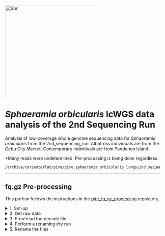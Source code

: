 <img src="http://www.fishbiosystem.ru/PERCIFORMES/Apogonidae/Foto/(Sphaeramia%20orbicularis)%2092f.jpg" alt="Sor" width="300"/>

# *Sphaeramia orbicularis* lcWGS data analysis of the 2nd Sequencing Run

Analysis of low-coverage whole genome sequencing data for *Sphaeramia orbicularis* from the 2nd_sequencing_run. Albatross individuals are from the Cebu City Market. Contemporary individuals are from Pandanon Island. 

\*Many reads were undetermined. Pre-processing is being done regardless.

```
/archive/carpenterlab/pire/pire_sphaeramia_orbicularis_lcwgs/2nd_sequencing_run
```

---

## fq.gz Pre-processing

This portion follows the instructions in the [pire_fq_gz_processing](https://github.com/philippinespire/pire_fq_gz_processing) repository. 

<details><summary>1. Set-up</summary>

### 1. Set-up

Make 2nd sequencing run directory and a README.
```
cd /archive/carpenterlab/pire/pire_sphaeramia_orbicularis_lcwgs

mkdir 2nd_sequencing_run

cd /archive/carpenterlab/pire/pire_sphaeramia_orbicularis_lcwgs/2nd_sequencing_run

nano README.md
```

</details>


<details><summary>2. Get raw data</summary>

### 2. Get raw data

Copy raw \*.fq.gz files from the downloads directory.
```
rsync -r /archive/carpenterlab/pire/downloads/sphaeramia_orbicularis/2nd_sequencing_run/fq_raw /archive/carpenterlab/pire/pire_sphaeramia_orbicularis_lcwgs/2nd_sequencing_run/ &
```

It seems that half of the \*.fq.gz files were lost in the renaming process for the original 2nd sequencing run directory. The samples were sequenced twice in different lanes and the original file names were all the same except for the lane ID (L2 & L3). I think `renameFQGZ.bash` takes into account the lane ID, but the `Sor_lcwgs-SeqLane_SequenceNameDecode.tsv` file does not have lane IDs and only has half of the lines that it should, so the files were overwritten. After a cursory glance at a couple of \*.fq.gz files, it looks like L2 files were overwritten by L3 files. That original 2nd sequencing run directory progressed through pire_fq_gz_processing & pire_lcwgs_data_processing. It was renamed to `2nd_sequencing_run_deprecated` and this new directory was started on 1/22/2025. 
```
# number of raw *.fq.gz files in the downloads directory
ls /archive/carpenterlab/pire/downloads/sphaeramia_orbicularis/2nd_sequencing_run/fq_raw/*.fq.gz | wc -l
284

# number of raw *.fq.gz files in the now deprecated directory after they were renamed
ls /archive/carpenterlab/pire/pire_sphaeramia_orbicularis_lcwgs/2nd_sequencing_run_deprecated/fq_raw/*.fq.gz | wc -l 
142

# number of lines with the columns Sequence_Name & Extraction_ID in the rename decode.tsv file
wc -l /archive/carpenterlab/pire/downloads/sphaeramia_orbicularis/2nd_sequencing_run/fq_raw/Sor_lcwgs-SeqLane_SequenceNameDecode.tsv
71
```

Confirm all 284 raw \*.fq.gz files have been copied to the working directory.
```
ls /archive/carpenterlab/pire/pire_sphaeramia_orbicularis_lcwgs/2nd_sequencing_run/fq_raw/*.fq.gz | wc -l
284
```

Count the number of *Undetermined* files.
```
ls /archive/carpenterlab/pire/pire_sphaeramia_orbicularis_lcwgs/2nd_sequencing_run/fq_raw/Undetermined*.fq.gz | wc -l
4 
```
The *Undetermined* files are not included in the decode file. Undetermined files just become `Undetermined-L#-1.fq.gz` & `Undetermined-L#-2.fq.gz`.

Count the number of *determined* files.
```
ls /archive/carpenterlab/pire/pire_sphaeramia_orbicularis_lcwgs/2nd_sequencing_run/fq_raw/So*.fq.gz | wc -l
280
```
The `Sor_lcwgs-SeqLane_SequenceNameDecode.tsv` file should have 141 total lines not 71. There are 280 So\*.fq.gz and each forward and reverse read get their own line, so it should be 140 file names and 1 header column with Sequence_Name & Extraction_ID.

</details>


<details><summary>3. Proofread the decode file</summary>

### 3. Proofread the decode file

Investigate the issue with the decode file `Sor_lcwgs-SeqLane_SequenceNameDecode.tsv`.
```
cd fq_raw

cat Sor_lcwgs-SeqLane_SequenceNameDecode.tsv
```

<details><summary>Sor_lcwgs-SeqLane_SequenceNameDecode.tsv</summary>

```
Sequence_Name   Extraction_ID
SoA0100108E     Sor-ACeb_001-Ex1-8E-lcwgs-1-2
SoA0100209E     Sor-ACeb_002-Ex1-9E-lcwgs-1-2
SoA0100310E     Sor-ACeb_003-Ex1-10E-lcwgs-1-2
SoA0100411E     Sor-ACeb_004-Ex1-11E-lcwgs-1-2
SoA0100512E     Sor-ACeb_005-Ex1-12E-lcwgs-1-2
SoA0100601F     Sor-ACeb_006-Ex1-1F-lcwgs-1-2
SoA0100702F     Sor-ACeb_007-Ex1-2F-lcwgs-1-2
SoA0100803F     Sor-ACeb_008-Ex1-3F-lcwgs-1-2
SoA0100904F     Sor-ACeb_009-Ex1-4F-lcwgs-1-2
SoA0101005F     Sor-ACeb_010-Ex1-5F-lcwgs-1-2
SoA0101106F     Sor-ACeb_011-Ex1-6F-lcwgs-1-2
SoA0101207F     Sor-ACeb_012-Ex1-7F-lcwgs-1-2
SoA0101308F     Sor-ACeb_013-Ex1-8F-lcwgs-1-2
SoA0101409F     Sor-ACeb_014-Ex1-9F-lcwgs-1-2
SoA0101510F     Sor-ACeb_015-Ex1-10F-lcwgs-1-2
SoA0101611F     Sor-ACeb_016-Ex1-11F-lcwgs-1-2
SoA0101712F     Sor-ACeb_017-Ex1-12F-lcwgs-1-2
SoA0101801G     Sor-ACeb_018-Ex1-1G-lcwgs-1-2
SoA0101903G     Sor-ACeb_019-Ex1-3G-lcwgs-1-2
SoA0102002G     Sor-ACeb_020-Ex1-2G-lcwgs-1-2
SoA0102104G     Sor-ACeb_021-Ex1-4G-lcwgs-1-2
SoA0102205G     Sor-ACeb_022-Ex1-5G-lcwgs-1-2
SoC0600103E     Sor-CPnd_001-Ex1-3E-lcwgs-1-2
SoC0600205E     Sor-CPnd_002-Ex1-5E-lcwgs-1-2
SoC0600302B     Sor-CPnd_003-Ex1-2B-lcwgs-1-2
SoC0600401G     Sor-CPnd_004-Ex1-1G-lcwgs-1-2
SoC0600503D     Sor-CPnd_005-Ex1-3D-lcwgs-1-2
SoC0600602D     Sor-CPnd_006-Ex1-2D-lcwgs-1-2
SoC0600701C     Sor-CPnd_007-Ex1-1C-lcwgs-1-2
SoC0600801A     Sor-CPnd_008-Ex1-1A-lcwgs-1-2
SoC0600906A     Sor-CPnd_009-Ex1-6A-lcwgs-1-2
SoC0601001H     Sor-CPnd_010-Ex1-1H-lcwgs-1-2
SoC0601205B     Sor-CPnd_012-Ex1-5B-lcwgs-1-2
SoC0601307F     Sor-CPnd_013-Ex1-7F-lcwgs-1-2
SoC0601401F     Sor-CPnd_014-Ex1-1F-lcwgs-1-2
SoC0601505F     Sor-CPnd_015-Ex1-5F-lcwgs-1-2
SoC0601601B     Sor-CPnd_016-Ex1-1B-lcwgs-1-2
SoC0601703G     Sor-CPnd_017-Ex1-3G-lcwgs-1-2
SoC0601801E     Sor-CPnd_018-Ex1-1E-lcwgs-1-2
SoC0601906G     Sor-CPnd_019-Ex1-6G-lcwgs-1-2
SoC0602002E     Sor-CPnd_020-Ex1-2E-lcwgs-1-2
SoC0602207C     Sor-CPnd_022-Ex1-7C-lcwgs-1-2
SoC0602405G     Sor-CPnd_024-Ex1-5G-lcwgs-1-2
SoC0602603H     Sor-CPnd_026-Ex1-3H-lcwgs-1-2
SoC0602703C     Sor-CPnd_027-Ex1-3C-lcwgs-1-2
SoC0602803A     Sor-CPnd_028-Ex1-3A-lcwgs-1-2
SoC0602908E     Sor-CPnd_029-Ex1-8E-lcwgs-1-2
SoC0603002H     Sor-CPnd_030-Ex1-2H-lcwgs-1-2
SoC0603105D     Sor-CPnd_031-Ex1-5D-lcwgs-1-2
SoC0603302F     Sor-CPnd_033-Ex1-2F-lcwgs-1-2
SoC0603404G     Sor-CPnd_034-Ex1-4G-lcwgs-1-2
SoC0603605C     Sor-CPnd_036-Ex1-5C-lcwgs-1-2
SoC0603706C     Sor-CPnd_037-Ex1-6C-lcwgs-1-2
SoC0603802A     Sor-CPnd_038-Ex1-2A-lcwgs-1-2
SoC0604107A     Sor-CPnd_041-Ex1-7A-lcwgs-1-2
SoC0604301D     Sor-CPnd_043-Ex1-1D-lcwgs-1-2
SoC0604408G     Sor-CPnd_044-Ex1-8G-lcwgs-1-2
SoC0604507B     Sor-CPnd_045-Ex1-7B-lcwgs-1-2
SoC0604605A     Sor-CPnd_046-Ex1-5A-lcwgs-1-2
SoC0604903B     Sor-CPnd_049-Ex1-3B-lcwgs-1-2
SoC0605003F     Sor-CPnd_050-Ex1-3F-lcwgs-1-2
SoC0605206D     Sor-CPnd_052-Ex1-6D-lcwgs-1-2
SoC0605302C     Sor-CPnd_053-Ex1-2C-lcwgs-1-2
SoC0605408F     Sor-CPnd_054-Ex1-8F-lcwgs-1-2
SoC0605507G     Sor-CPnd_055-Ex1-7G-lcwgs-1-2
SoC0605802G     Sor-CPnd_058-Ex1-2G-lcwgs-1-2
SoC0606307D     Sor-CPnd_063-Ex1-7D-lcwgs-1-2
SoC0606608B     Sor-CPnd_066-Ex1-8B-lcwgs-1-2
SoC0606906B     Sor-CPnd_069-Ex1-6B-lcwgs-1-2
SoC0607208C     Sor-CPnd_072-Ex1-8C-lcwgs-1-2
```

</p>
</details>

Compare the decode file to the actual raw \*.fq.gz files. 

Make the file `origFileNames_ALL.txt` with all of the original file names. 
```
ls So*.fq.gz > origFileNames_ALL.txt
```

Add a header line to `origFileNames_ALL.txt` with the column names `Sequence_Name` & `Extraction_ID'.
```
sed -i '1i Sequence_Name\tExtraction_ID' origFileNames_ALL.txt
```

<details><summary>origFileNames_ALL.txt</summary>

```
Sequence_Name   Extraction_ID
SoA0100108E_CKDL230038844-1A_22FF32LT3_L2_1.fq.gz
SoA0100108E_CKDL230038844-1A_22FF32LT3_L2_2.fq.gz
SoA0100108E_CKDL230038844-1A_22FF32LT3_L3_1.fq.gz
SoA0100108E_CKDL230038844-1A_22FF32LT3_L3_2.fq.gz
SoA0100209E_CKDL230038844-1A_22FF32LT3_L2_1.fq.gz
SoA0100209E_CKDL230038844-1A_22FF32LT3_L2_2.fq.gz
SoA0100209E_CKDL230038844-1A_22FF32LT3_L3_1.fq.gz
SoA0100209E_CKDL230038844-1A_22FF32LT3_L3_2.fq.gz
SoA0100310E_CKDL230038844-1A_22FF32LT3_L2_1.fq.gz
SoA0100310E_CKDL230038844-1A_22FF32LT3_L2_2.fq.gz
SoA0100310E_CKDL230038844-1A_22FF32LT3_L3_1.fq.gz
SoA0100310E_CKDL230038844-1A_22FF32LT3_L3_2.fq.gz
SoA0100411E_CKDL230038844-1A_22FF32LT3_L2_1.fq.gz
SoA0100411E_CKDL230038844-1A_22FF32LT3_L2_2.fq.gz
SoA0100411E_CKDL230038844-1A_22FF32LT3_L3_1.fq.gz
SoA0100411E_CKDL230038844-1A_22FF32LT3_L3_2.fq.gz
SoA0100512E_CKDL230038844-1A_22FF32LT3_L2_1.fq.gz
SoA0100512E_CKDL230038844-1A_22FF32LT3_L2_2.fq.gz
SoA0100512E_CKDL230038844-1A_22FF32LT3_L3_1.fq.gz
SoA0100512E_CKDL230038844-1A_22FF32LT3_L3_2.fq.gz
SoA0100601F_CKDL230038844-1A_22FF32LT3_L2_1.fq.gz
SoA0100601F_CKDL230038844-1A_22FF32LT3_L2_2.fq.gz
SoA0100601F_CKDL230038844-1A_22FF32LT3_L3_1.fq.gz
SoA0100601F_CKDL230038844-1A_22FF32LT3_L3_2.fq.gz
SoA0100702F_CKDL230038844-1A_22FF32LT3_L2_1.fq.gz
SoA0100702F_CKDL230038844-1A_22FF32LT3_L2_2.fq.gz
SoA0100702F_CKDL230038844-1A_22FF32LT3_L3_1.fq.gz
SoA0100702F_CKDL230038844-1A_22FF32LT3_L3_2.fq.gz
SoA0100803F_CKDL230038844-1A_22FF32LT3_L2_1.fq.gz
SoA0100803F_CKDL230038844-1A_22FF32LT3_L2_2.fq.gz
SoA0100803F_CKDL230038844-1A_22FF32LT3_L3_1.fq.gz
SoA0100803F_CKDL230038844-1A_22FF32LT3_L3_2.fq.gz
SoA0100904F_CKDL230038844-1A_22FF32LT3_L2_1.fq.gz
SoA0100904F_CKDL230038844-1A_22FF32LT3_L2_2.fq.gz
SoA0100904F_CKDL230038844-1A_22FF32LT3_L3_1.fq.gz
SoA0100904F_CKDL230038844-1A_22FF32LT3_L3_2.fq.gz
SoA0101005F_CKDL230038844-1A_22FF32LT3_L2_1.fq.gz
SoA0101005F_CKDL230038844-1A_22FF32LT3_L2_2.fq.gz
SoA0101005F_CKDL230038844-1A_22FF32LT3_L3_1.fq.gz
SoA0101005F_CKDL230038844-1A_22FF32LT3_L3_2.fq.gz
SoA0101106F_CKDL230038844-1A_22FF32LT3_L2_1.fq.gz
SoA0101106F_CKDL230038844-1A_22FF32LT3_L2_2.fq.gz
SoA0101106F_CKDL230038844-1A_22FF32LT3_L3_1.fq.gz
SoA0101106F_CKDL230038844-1A_22FF32LT3_L3_2.fq.gz
SoA0101207F_CKDL230038844-1A_22FF32LT3_L2_1.fq.gz
SoA0101207F_CKDL230038844-1A_22FF32LT3_L2_2.fq.gz
SoA0101207F_CKDL230038844-1A_22FF32LT3_L3_1.fq.gz
SoA0101207F_CKDL230038844-1A_22FF32LT3_L3_2.fq.gz
SoA0101308F_CKDL230038844-1A_22FF32LT3_L2_1.fq.gz
SoA0101308F_CKDL230038844-1A_22FF32LT3_L2_2.fq.gz
SoA0101308F_CKDL230038844-1A_22FF32LT3_L3_1.fq.gz
SoA0101308F_CKDL230038844-1A_22FF32LT3_L3_2.fq.gz
SoA0101409F_CKDL230038844-1A_22FF32LT3_L2_1.fq.gz
SoA0101409F_CKDL230038844-1A_22FF32LT3_L2_2.fq.gz
SoA0101409F_CKDL230038844-1A_22FF32LT3_L3_1.fq.gz
SoA0101409F_CKDL230038844-1A_22FF32LT3_L3_2.fq.gz
SoA0101510F_CKDL230038844-1A_22FF32LT3_L2_1.fq.gz
SoA0101510F_CKDL230038844-1A_22FF32LT3_L2_2.fq.gz
SoA0101510F_CKDL230038844-1A_22FF32LT3_L3_1.fq.gz
SoA0101510F_CKDL230038844-1A_22FF32LT3_L3_2.fq.gz
SoA0101611F_CKDL230038844-1A_22FF32LT3_L2_1.fq.gz
SoA0101611F_CKDL230038844-1A_22FF32LT3_L2_2.fq.gz
SoA0101611F_CKDL230038844-1A_22FF32LT3_L3_1.fq.gz
SoA0101611F_CKDL230038844-1A_22FF32LT3_L3_2.fq.gz
SoA0101712F_CKDL230038844-1A_22FF32LT3_L2_1.fq.gz
SoA0101712F_CKDL230038844-1A_22FF32LT3_L2_2.fq.gz
SoA0101712F_CKDL230038844-1A_22FF32LT3_L3_1.fq.gz
SoA0101712F_CKDL230038844-1A_22FF32LT3_L3_2.fq.gz
SoA0101801G_CKDL230038844-1A_22FF32LT3_L2_1.fq.gz
SoA0101801G_CKDL230038844-1A_22FF32LT3_L2_2.fq.gz
SoA0101801G_CKDL230038844-1A_22FF32LT3_L3_1.fq.gz
SoA0101801G_CKDL230038844-1A_22FF32LT3_L3_2.fq.gz
SoA0101903G_CKDL230038844-1A_22FF32LT3_L2_1.fq.gz
SoA0101903G_CKDL230038844-1A_22FF32LT3_L2_2.fq.gz
SoA0101903G_CKDL230038844-1A_22FF32LT3_L3_1.fq.gz
SoA0101903G_CKDL230038844-1A_22FF32LT3_L3_2.fq.gz
SoA0102002G_CKDL230038844-1A_22FF32LT3_L2_1.fq.gz
SoA0102002G_CKDL230038844-1A_22FF32LT3_L2_2.fq.gz
SoA0102002G_CKDL230038844-1A_22FF32LT3_L3_1.fq.gz
SoA0102002G_CKDL230038844-1A_22FF32LT3_L3_2.fq.gz
SoA0102104G_CKDL230038844-1A_22FF32LT3_L2_1.fq.gz
SoA0102104G_CKDL230038844-1A_22FF32LT3_L2_2.fq.gz
SoA0102104G_CKDL230038844-1A_22FF32LT3_L3_1.fq.gz
SoA0102104G_CKDL230038844-1A_22FF32LT3_L3_2.fq.gz
SoA0102205G_CKDL230038844-1A_22FF32LT3_L2_1.fq.gz
SoA0102205G_CKDL230038844-1A_22FF32LT3_L2_2.fq.gz
SoA0102205G_CKDL230038844-1A_22FF32LT3_L3_1.fq.gz
SoA0102205G_CKDL230038844-1A_22FF32LT3_L3_2.fq.gz
SoC0600103E_CKDL230038844-1A_22FF32LT3_L2_1.fq.gz
SoC0600103E_CKDL230038844-1A_22FF32LT3_L2_2.fq.gz
SoC0600103E_CKDL230038844-1A_22FF32LT3_L3_1.fq.gz
SoC0600103E_CKDL230038844-1A_22FF32LT3_L3_2.fq.gz
SoC0600205E_CKDL230038844-1A_22FF32LT3_L2_1.fq.gz
SoC0600205E_CKDL230038844-1A_22FF32LT3_L2_2.fq.gz
SoC0600205E_CKDL230038844-1A_22FF32LT3_L3_1.fq.gz
SoC0600205E_CKDL230038844-1A_22FF32LT3_L3_2.fq.gz
SoC0600302B_CKDL230038844-1A_22FF32LT3_L2_1.fq.gz
SoC0600302B_CKDL230038844-1A_22FF32LT3_L2_2.fq.gz
SoC0600302B_CKDL230038844-1A_22FF32LT3_L3_1.fq.gz
SoC0600302B_CKDL230038844-1A_22FF32LT3_L3_2.fq.gz
SoC0600401G_CKDL230038844-1A_22FF32LT3_L2_1.fq.gz
SoC0600401G_CKDL230038844-1A_22FF32LT3_L2_2.fq.gz
SoC0600401G_CKDL230038844-1A_22FF32LT3_L3_1.fq.gz
SoC0600401G_CKDL230038844-1A_22FF32LT3_L3_2.fq.gz
SoC0600503D_CKDL230038844-1A_22FF32LT3_L2_1.fq.gz
SoC0600503D_CKDL230038844-1A_22FF32LT3_L2_2.fq.gz
SoC0600503D_CKDL230038844-1A_22FF32LT3_L3_1.fq.gz
SoC0600503D_CKDL230038844-1A_22FF32LT3_L3_2.fq.gz
SoC0600602D_CKDL230038844-1A_22FF32LT3_L2_1.fq.gz
SoC0600602D_CKDL230038844-1A_22FF32LT3_L2_2.fq.gz
SoC0600602D_CKDL230038844-1A_22FF32LT3_L3_1.fq.gz
SoC0600602D_CKDL230038844-1A_22FF32LT3_L3_2.fq.gz
SoC0600701C_CKDL230038844-1A_22FF32LT3_L2_1.fq.gz
SoC0600701C_CKDL230038844-1A_22FF32LT3_L2_2.fq.gz
SoC0600701C_CKDL230038844-1A_22FF32LT3_L3_1.fq.gz
SoC0600701C_CKDL230038844-1A_22FF32LT3_L3_2.fq.gz
SoC0600801A_CKDL230038844-1A_22FF32LT3_L2_1.fq.gz
SoC0600801A_CKDL230038844-1A_22FF32LT3_L2_2.fq.gz
SoC0600801A_CKDL230038844-1A_22FF32LT3_L3_1.fq.gz
SoC0600801A_CKDL230038844-1A_22FF32LT3_L3_2.fq.gz
SoC0600906A_CKDL230038844-1A_22FF32LT3_L2_1.fq.gz
SoC0600906A_CKDL230038844-1A_22FF32LT3_L2_2.fq.gz
SoC0600906A_CKDL230038844-1A_22FF32LT3_L3_1.fq.gz
SoC0600906A_CKDL230038844-1A_22FF32LT3_L3_2.fq.gz
SoC0601001H_CKDL230038844-1A_22FF32LT3_L2_1.fq.gz
SoC0601001H_CKDL230038844-1A_22FF32LT3_L2_2.fq.gz
SoC0601001H_CKDL230038844-1A_22FF32LT3_L3_1.fq.gz
SoC0601001H_CKDL230038844-1A_22FF32LT3_L3_2.fq.gz
SoC0601205B_CKDL230038844-1A_22FF32LT3_L2_1.fq.gz
SoC0601205B_CKDL230038844-1A_22FF32LT3_L2_2.fq.gz
SoC0601205B_CKDL230038844-1A_22FF32LT3_L3_1.fq.gz
SoC0601205B_CKDL230038844-1A_22FF32LT3_L3_2.fq.gz
SoC0601307F_CKDL230038844-1A_22FF32LT3_L2_1.fq.gz
SoC0601307F_CKDL230038844-1A_22FF32LT3_L2_2.fq.gz
SoC0601307F_CKDL230038844-1A_22FF32LT3_L3_1.fq.gz
SoC0601307F_CKDL230038844-1A_22FF32LT3_L3_2.fq.gz
SoC0601401F_CKDL230038844-1A_22FF32LT3_L2_1.fq.gz
SoC0601401F_CKDL230038844-1A_22FF32LT3_L2_2.fq.gz
SoC0601401F_CKDL230038844-1A_22FF32LT3_L3_1.fq.gz
SoC0601401F_CKDL230038844-1A_22FF32LT3_L3_2.fq.gz
SoC0601505F_CKDL230038844-1A_22FF32LT3_L2_1.fq.gz
SoC0601505F_CKDL230038844-1A_22FF32LT3_L2_2.fq.gz
SoC0601505F_CKDL230038844-1A_22FF32LT3_L3_1.fq.gz
SoC0601505F_CKDL230038844-1A_22FF32LT3_L3_2.fq.gz
SoC0601601B_CKDL230038844-1A_22FF32LT3_L2_1.fq.gz
SoC0601601B_CKDL230038844-1A_22FF32LT3_L2_2.fq.gz
SoC0601601B_CKDL230038844-1A_22FF32LT3_L3_1.fq.gz
SoC0601601B_CKDL230038844-1A_22FF32LT3_L3_2.fq.gz
SoC0601703G_CKDL230038844-1A_22FF32LT3_L2_1.fq.gz
SoC0601703G_CKDL230038844-1A_22FF32LT3_L2_2.fq.gz
SoC0601703G_CKDL230038844-1A_22FF32LT3_L3_1.fq.gz
SoC0601703G_CKDL230038844-1A_22FF32LT3_L3_2.fq.gz
SoC0601801E_CKDL230038844-1A_22FF32LT3_L2_1.fq.gz
SoC0601801E_CKDL230038844-1A_22FF32LT3_L2_2.fq.gz
SoC0601801E_CKDL230038844-1A_22FF32LT3_L3_1.fq.gz
SoC0601801E_CKDL230038844-1A_22FF32LT3_L3_2.fq.gz
SoC0601906G_CKDL230038844-1A_22FF32LT3_L2_1.fq.gz
SoC0601906G_CKDL230038844-1A_22FF32LT3_L2_2.fq.gz
SoC0601906G_CKDL230038844-1A_22FF32LT3_L3_1.fq.gz
SoC0601906G_CKDL230038844-1A_22FF32LT3_L3_2.fq.gz
SoC0602002E_CKDL230038844-1A_22FF32LT3_L2_1.fq.gz
SoC0602002E_CKDL230038844-1A_22FF32LT3_L2_2.fq.gz
SoC0602002E_CKDL230038844-1A_22FF32LT3_L3_1.fq.gz
SoC0602002E_CKDL230038844-1A_22FF32LT3_L3_2.fq.gz
SoC0602207C_CKDL230038844-1A_22FF32LT3_L2_1.fq.gz
SoC0602207C_CKDL230038844-1A_22FF32LT3_L2_2.fq.gz
SoC0602207C_CKDL230038844-1A_22FF32LT3_L3_1.fq.gz
SoC0602207C_CKDL230038844-1A_22FF32LT3_L3_2.fq.gz
SoC0602405G_CKDL230038844-1A_22FF32LT3_L2_1.fq.gz
SoC0602405G_CKDL230038844-1A_22FF32LT3_L2_2.fq.gz
SoC0602405G_CKDL230038844-1A_22FF32LT3_L3_1.fq.gz
SoC0602405G_CKDL230038844-1A_22FF32LT3_L3_2.fq.gz
SoC0602603H_CKDL230038844-1A_22FF32LT3_L2_1.fq.gz
SoC0602603H_CKDL230038844-1A_22FF32LT3_L2_2.fq.gz
SoC0602603H_CKDL230038844-1A_22FF32LT3_L3_1.fq.gz
SoC0602603H_CKDL230038844-1A_22FF32LT3_L3_2.fq.gz
SoC0602703C_CKDL230038844-1A_22FF32LT3_L2_1.fq.gz
SoC0602703C_CKDL230038844-1A_22FF32LT3_L2_2.fq.gz
SoC0602703C_CKDL230038844-1A_22FF32LT3_L3_1.fq.gz
SoC0602703C_CKDL230038844-1A_22FF32LT3_L3_2.fq.gz
SoC0602803A_CKDL230038844-1A_22FF32LT3_L2_1.fq.gz
SoC0602803A_CKDL230038844-1A_22FF32LT3_L2_2.fq.gz
SoC0602803A_CKDL230038844-1A_22FF32LT3_L3_1.fq.gz
SoC0602803A_CKDL230038844-1A_22FF32LT3_L3_2.fq.gz
SoC0602908E_CKDL230038844-1A_22FF32LT3_L2_1.fq.gz
SoC0602908E_CKDL230038844-1A_22FF32LT3_L2_2.fq.gz
SoC0602908E_CKDL230038844-1A_22FF32LT3_L3_1.fq.gz
SoC0602908E_CKDL230038844-1A_22FF32LT3_L3_2.fq.gz
SoC0603002H_CKDL230038844-1A_22FF32LT3_L2_1.fq.gz
SoC0603002H_CKDL230038844-1A_22FF32LT3_L2_2.fq.gz
SoC0603002H_CKDL230038844-1A_22FF32LT3_L3_1.fq.gz
SoC0603002H_CKDL230038844-1A_22FF32LT3_L3_2.fq.gz
SoC0603105D_CKDL230038844-1A_22FF32LT3_L2_1.fq.gz
SoC0603105D_CKDL230038844-1A_22FF32LT3_L2_2.fq.gz
SoC0603105D_CKDL230038844-1A_22FF32LT3_L3_1.fq.gz
SoC0603105D_CKDL230038844-1A_22FF32LT3_L3_2.fq.gz
SoC0603302F_CKDL230038844-1A_22FF32LT3_L2_1.fq.gz
SoC0603302F_CKDL230038844-1A_22FF32LT3_L2_2.fq.gz
SoC0603302F_CKDL230038844-1A_22FF32LT3_L3_1.fq.gz
SoC0603302F_CKDL230038844-1A_22FF32LT3_L3_2.fq.gz
SoC0603404G_CKDL230038844-1A_22FF32LT3_L2_1.fq.gz
SoC0603404G_CKDL230038844-1A_22FF32LT3_L2_2.fq.gz
SoC0603404G_CKDL230038844-1A_22FF32LT3_L3_1.fq.gz
SoC0603404G_CKDL230038844-1A_22FF32LT3_L3_2.fq.gz
SoC0603605C_CKDL230038844-1A_22FF32LT3_L2_1.fq.gz
SoC0603605C_CKDL230038844-1A_22FF32LT3_L2_2.fq.gz
SoC0603605C_CKDL230038844-1A_22FF32LT3_L3_1.fq.gz
SoC0603605C_CKDL230038844-1A_22FF32LT3_L3_2.fq.gz
SoC0603706C_CKDL230038844-1A_22FF32LT3_L2_1.fq.gz
SoC0603706C_CKDL230038844-1A_22FF32LT3_L2_2.fq.gz
SoC0603706C_CKDL230038844-1A_22FF32LT3_L3_1.fq.gz
SoC0603706C_CKDL230038844-1A_22FF32LT3_L3_2.fq.gz
SoC0603802A_CKDL230038844-1A_22FF32LT3_L2_1.fq.gz
SoC0603802A_CKDL230038844-1A_22FF32LT3_L2_2.fq.gz
SoC0603802A_CKDL230038844-1A_22FF32LT3_L3_1.fq.gz
SoC0603802A_CKDL230038844-1A_22FF32LT3_L3_2.fq.gz
SoC0604107A_CKDL230038844-1A_22FF32LT3_L2_1.fq.gz
SoC0604107A_CKDL230038844-1A_22FF32LT3_L2_2.fq.gz
SoC0604107A_CKDL230038844-1A_22FF32LT3_L3_1.fq.gz
SoC0604107A_CKDL230038844-1A_22FF32LT3_L3_2.fq.gz
SoC0604301D_CKDL230038844-1A_22FF32LT3_L2_1.fq.gz
SoC0604301D_CKDL230038844-1A_22FF32LT3_L2_2.fq.gz
SoC0604301D_CKDL230038844-1A_22FF32LT3_L3_1.fq.gz
SoC0604301D_CKDL230038844-1A_22FF32LT3_L3_2.fq.gz
SoC0604408G_CKDL230038844-1A_22FF32LT3_L2_1.fq.gz
SoC0604408G_CKDL230038844-1A_22FF32LT3_L2_2.fq.gz
SoC0604408G_CKDL230038844-1A_22FF32LT3_L3_1.fq.gz
SoC0604408G_CKDL230038844-1A_22FF32LT3_L3_2.fq.gz
SoC0604507B_CKDL230038844-1A_22FF32LT3_L2_1.fq.gz
SoC0604507B_CKDL230038844-1A_22FF32LT3_L2_2.fq.gz
SoC0604507B_CKDL230038844-1A_22FF32LT3_L3_1.fq.gz
SoC0604507B_CKDL230038844-1A_22FF32LT3_L3_2.fq.gz
SoC0604605A_CKDL230038844-1A_22FF32LT3_L2_1.fq.gz
SoC0604605A_CKDL230038844-1A_22FF32LT3_L2_2.fq.gz
SoC0604605A_CKDL230038844-1A_22FF32LT3_L3_1.fq.gz
SoC0604605A_CKDL230038844-1A_22FF32LT3_L3_2.fq.gz
SoC0604903B_CKDL230038844-1A_22FF32LT3_L2_1.fq.gz
SoC0604903B_CKDL230038844-1A_22FF32LT3_L2_2.fq.gz
SoC0604903B_CKDL230038844-1A_22FF32LT3_L3_1.fq.gz
SoC0604903B_CKDL230038844-1A_22FF32LT3_L3_2.fq.gz
SoC0605003F_CKDL230038844-1A_22FF32LT3_L2_1.fq.gz
SoC0605003F_CKDL230038844-1A_22FF32LT3_L2_2.fq.gz
SoC0605003F_CKDL230038844-1A_22FF32LT3_L3_1.fq.gz
SoC0605003F_CKDL230038844-1A_22FF32LT3_L3_2.fq.gz
SoC0605206D_CKDL230038844-1A_22FF32LT3_L2_1.fq.gz
SoC0605206D_CKDL230038844-1A_22FF32LT3_L2_2.fq.gz
SoC0605206D_CKDL230038844-1A_22FF32LT3_L3_1.fq.gz
SoC0605206D_CKDL230038844-1A_22FF32LT3_L3_2.fq.gz
SoC0605302C_CKDL230038844-1A_22FF32LT3_L2_1.fq.gz
SoC0605302C_CKDL230038844-1A_22FF32LT3_L2_2.fq.gz
SoC0605302C_CKDL230038844-1A_22FF32LT3_L3_1.fq.gz
SoC0605302C_CKDL230038844-1A_22FF32LT3_L3_2.fq.gz
SoC0605408F_CKDL230038844-1A_22FF32LT3_L2_1.fq.gz
SoC0605408F_CKDL230038844-1A_22FF32LT3_L2_2.fq.gz
SoC0605408F_CKDL230038844-1A_22FF32LT3_L3_1.fq.gz
SoC0605408F_CKDL230038844-1A_22FF32LT3_L3_2.fq.gz
SoC0605507G_CKDL230038844-1A_22FF32LT3_L2_1.fq.gz
SoC0605507G_CKDL230038844-1A_22FF32LT3_L2_2.fq.gz
SoC0605507G_CKDL230038844-1A_22FF32LT3_L3_1.fq.gz
SoC0605507G_CKDL230038844-1A_22FF32LT3_L3_2.fq.gz
SoC0605802G_CKDL230038844-1A_22FF32LT3_L2_1.fq.gz
SoC0605802G_CKDL230038844-1A_22FF32LT3_L2_2.fq.gz
SoC0605802G_CKDL230038844-1A_22FF32LT3_L3_1.fq.gz
SoC0605802G_CKDL230038844-1A_22FF32LT3_L3_2.fq.gz
SoC0606307D_CKDL230038844-1A_22FF32LT3_L2_1.fq.gz
SoC0606307D_CKDL230038844-1A_22FF32LT3_L2_2.fq.gz
SoC0606307D_CKDL230038844-1A_22FF32LT3_L3_1.fq.gz
SoC0606307D_CKDL230038844-1A_22FF32LT3_L3_2.fq.gz
SoC0606608B_CKDL230038844-1A_22FF32LT3_L2_1.fq.gz
SoC0606608B_CKDL230038844-1A_22FF32LT3_L2_2.fq.gz
SoC0606608B_CKDL230038844-1A_22FF32LT3_L3_1.fq.gz
SoC0606608B_CKDL230038844-1A_22FF32LT3_L3_2.fq.gz
SoC0606906B_CKDL230038844-1A_22FF32LT3_L2_1.fq.gz
SoC0606906B_CKDL230038844-1A_22FF32LT3_L2_2.fq.gz
SoC0606906B_CKDL230038844-1A_22FF32LT3_L3_1.fq.gz
SoC0606906B_CKDL230038844-1A_22FF32LT3_L3_2.fq.gz
SoC0607208C_CKDL230038844-1A_22FF32LT3_L2_1.fq.gz
SoC0607208C_CKDL230038844-1A_22FF32LT3_L2_2.fq.gz
SoC0607208C_CKDL230038844-1A_22FF32LT3_L3_1.fq.gz
SoC0607208C_CKDL230038844-1A_22FF32LT3_L3_2.fq.gz
```

</p>
</details>

Create a script `process_decode_FileNames_all.sh` to use the input files `Sor_lcwgs-SeqLane_SequenceNameDecode.tsv` & `origFileNames_ALL.txt` to create the decode file `Sor_lcwgs-SeqLane_SequenceNameDecode_ALL.tsv` with all of the file names including the lane ID. This output file .tsv should have 141 lines, including a header with 140 file names. 

Create the script `process_decode_FileNames_all.sh`. 

<details><summary>process_decode_FileNames_all.sh</summary>

```
#!/bin/bash

# Define input and output files
TSV_FILE="Sor_lcwgs-SeqLane_SequenceNameDecode.tsv"
TXT_FILE="origFileNames_ALL.txt"
OUTPUT_FILE="Sor_lcwgs-SeqLane_SequenceNameDecode_ALL.tsv"

# Ensure input files exist
if [[ ! -f "$TSV_FILE" || ! -f "$TXT_FILE" ]]; then
  echo "Error: One or both input files are missing!"
  exit 1
fi

# Create a temporary file for mapping Sequence_Name to Extraction_ID
awk -F'\t' 'NR>1 {print $1, $2}' "$TSV_FILE" > seq_map.tmp

# Prepare a temporary file for unique values
TEMP_OUTPUT="temp_output.tsv"
echo -e "Sequence_Name\tExtraction_ID" > "$TEMP_OUTPUT"

# Process each line in the input TXT file (excluding header)
tail -n +2 "$TXT_FILE" | while read -r line; do
  # Remove the last 8 characters from Sequence_Name
  sequence_name_trimmed="${line:0:-8}"

  # Extract the prefix (characters before the first underscore)
  prefix=$(echo "$line" | cut -d'_' -f1)

  # Find corresponding Extraction_ID from seq_map.tmp
  extraction_id=$(awk -v pfx="$prefix" '$1 == pfx {print $2}' seq_map.tmp)

  # If no match is found, assign "UNKNOWN"
  [[ -z "$extraction_id" ]] && extraction_id="UNKNOWN"

  # Write to temporary output file
  echo -e "$sequence_name_trimmed\t$extraction_id" >> "$TEMP_OUTPUT"
done

# Sort and remove duplicate lines, then save as final output file
sort -u "$TEMP_OUTPUT" > "$OUTPUT_FILE"

# Cleanup temporary files
rm seq_map.tmp "$TEMP_OUTPUT"

echo "Processing complete. Output saved to $OUTPUT_FILE"
```

</p>
</details>

Run the script `process_decode_FileNames_all.sh`.
```
bash process_decode_FileNames_all.sh
```

Output:
```
Processing complete. Output saved to Sor_lcwgs-SeqLane_SequenceNameDecode_ALL.tsv
```

Check output file `Sor_lcwgs-SeqLane_SequenceNameDecode_ALL.tsv`. 
```
cat Sor_lcwgs-SeqLane_SequenceNameDecode_ALL.tsv | wc -l
141
```
This is the correct number of lines for the decode file. 

</details>


<details><summary>4. Perform a renaming dry run</summary>

### 4. Perform a renaming dry run

Use the script `renameFQGZ_keeplane2.bash` to rename the files instead of `renameFQGZ.bash`, because the lane ID needs to be maintained between the original file name and the new file name. 

Perform a renaming dry run.
```
bash /home/e1garcia/shotgun_PIRE/pire_fq_gz_processing/renameFQGZ_keeplane2.bash Sor_lcwgs-SeqLane_SequenceNameDecode_ALL.tsv
```
The decode dry run looks good!

</details>


<details><summary>5. Rename the files</summary>

### 5. Rename the files

Rename the files for real with `renameFQGZ_keeplane2.bash`.
```
bash /home/e1garcia/shotgun_PIRE/pire_fq_gz_processing/renameFQGZ_keeplane2.bash Sor_lcwgs-SeqLane_SequenceNameDecode_ALL.tsv rename
```

Check the total number of \*.fq.gz files.
```
ls *.fq.gz | wc -l
284
```

All files were correctly renamed and all files were maintained! New file names include the lane ID. 

</details>
